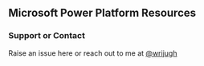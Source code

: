 ## Microsoft Power Platform Resources


### Support or Contact

Raise an issue here or reach out to me at [@wrijugh](https://twitter.com/wriju)
